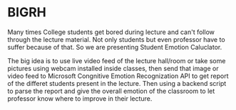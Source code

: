 # BIGRH
Many times College students get bored during lecture and can't follow through the lecture material. Not only students but even professor have to suffer because of that. So we are presenting Student Emotion Caluclator.

The big idea is to use live video feed of the lecture hall/room or take some pictures using webcam installed inside classes, then send that image or video feed to Microsoft Congnitive Emotion Recognization API to get report of the differet students present in the lecture. Then using a backend script to parse the report and give the overall emotion of the classroom to let professor know where to improve in their lecture.
